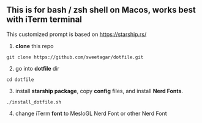 ## This is for bash / zsh shell on Macos, works best with iTerm terminal ##
This customized prompt is based on https://starship.rs/
1. **clone** this repo
```shell script
git clone https://github.com/sweetagar/dotfile.git
```
2. go into **dotfile** dir
```shell script
cd dotfile
```
3. install **starship package**, copy **config** files, and install **Nerd Fonts**.
```shell script
./install_dotfile.sh
```
4. change iTerm **font** to MesloGL Nerd Font or other Nerd Font
